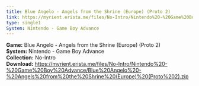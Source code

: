 ```yaml
---
title: Blue Angelo - Angels from the Shrine (Europe) (Proto 2)
link: https://myrient.erista.me/files/No-Intro/Nintendo%20-%20Game%20Boy%20Advance/Blue%20Angelo%20-%20Angels%20from%20the%20Shrine%20(Europe)%20(Proto%202).zip
type: single1
System: Nintendo - Game Boy Advance
---
```

<b>Game:</b> Blue Angelo - Angels from the Shrine (Europe) (Proto 2)<br>
<b>System:</b> Nintendo - Game Boy Advance<br>
<b>Collection:</b> No-Intro<br>
<b>Download:</b> https://myrient.erista.me/files/No-Intro/Nintendo%20-%20Game%20Boy%20Advance/Blue%20Angelo%20-%20Angels%20from%20the%20Shrine%20(Europe)%20(Proto%202).zip